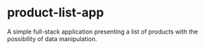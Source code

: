 # product-list-app
A simple full-stack application presenting a list of products with the possibility of data manipulation.
